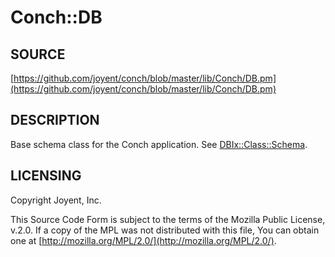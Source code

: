 # Conch::DB

## SOURCE

[https://github.com/joyent/conch/blob/master/lib/Conch/DB.pm](https://github.com/joyent/conch/blob/master/lib/Conch/DB.pm)

## DESCRIPTION

Base schema class for the Conch application. See [DBIx::Class::Schema](https://metacpan.org/pod/DBIx%3A%3AClass%3A%3ASchema).

## LICENSING

Copyright Joyent, Inc.

This Source Code Form is subject to the terms of the Mozilla Public License,
v.2.0. If a copy of the MPL was not distributed with this file, You can obtain
one at [http://mozilla.org/MPL/2.0/](http://mozilla.org/MPL/2.0/).
